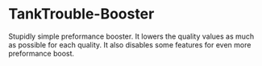 # TankTrouble-Booster
Stupidly simple preformance booster. It lowers the quality values as much as possible for each quality. It also disables some features for even more preformance boost.
